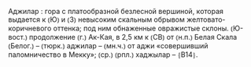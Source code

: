 ---
---

Аджилар
: гора с платообразной безлесной вершиной, которая выдается к ⦅Ю⦆ и ⦅З⦆ невысоким скальным обрывом желтовато-коричневого оттенка; под ним обнаженные овражистые склоны. ⦅Ю-вост.⦆ продолжение ⦅г.⦆ Ак-Кая, в 2,5 км к ⦅СВ⦆ от ⦅н.п.⦆ Белая Скала ⦅Белог.⦆ – ⦅тюрк.⦆ аджилар – ⦅мн.ч.⦆ от аджи «совершивший паломничество в Мекку»; ⦅ср.⦆ ⦅рпл.⦆ хаджылар – ⦃В14⦄.
